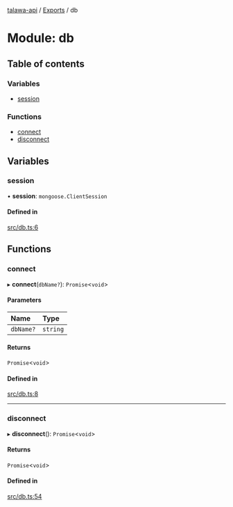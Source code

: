[talawa-api](../README.md) / [Exports](../modules.md) / db

# Module: db

## Table of contents

### Variables

- [session](db.md#session)

### Functions

- [connect](db.md#connect)
- [disconnect](db.md#disconnect)

## Variables

### session

• **session**: `mongoose.ClientSession`

#### Defined in

[src/db.ts:6](https://github.com/PalisadoesFoundation/talawa-api/blob/e919df4/src/db.ts#L6)

## Functions

### connect

▸ **connect**(`dbName?`): `Promise`\<`void`\>

#### Parameters

| Name | Type |
| :------ | :------ |
| `dbName?` | `string` |

#### Returns

`Promise`\<`void`\>

#### Defined in

[src/db.ts:8](https://github.com/PalisadoesFoundation/talawa-api/blob/e919df4/src/db.ts#L8)

___

### disconnect

▸ **disconnect**(): `Promise`\<`void`\>

#### Returns

`Promise`\<`void`\>

#### Defined in

[src/db.ts:54](https://github.com/PalisadoesFoundation/talawa-api/blob/e919df4/src/db.ts#L54)
